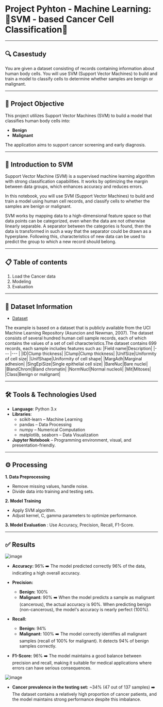 # Project Pyhton - Machine Learning: 🧬SVM - based Cancer Cell Classification🧬

---
## 🔍 Casestudy

You are given a dataset consisting of records containing information about human body cells. You will use SVM (Support Vector Machines) to build and train a model to classify cells to determine whether samples are benign or malignant.

--- 

## 🎯 Project Objective  
This project utilizes Support Vector Machines (SVM) to build a model that classifies human body cells into:

- **Benign**  
- **Malignant**  

The application aims to support cancer screening and early diagnosis.

---

## 📃 Introduction to SVM  

Support Vector Machine (SVM) is a supervised machine learning algorithm with strong classification capabilities. It works by optimizing the margin between data groups, which enhances accuracy and reduces errors.

In this notebook, you will use SVM (Support Vector Machines) to build and train a model using human cell records, and classify cells to whether the samples are benign or malignant.

SVM works by mapping data to a high-dimensional feature space so that data points can be categorized, even when the data are not otherwise linearly separable. A separator between the categories is found, then the data is transformed in such a way that the separator could be drawn as a hyperplane. Following this, characteristics of new data can be used to predict the group to which a new record should belong.

---
## 📋 Table of contents

1. Load the Cancer data
2. Modeling
3. Evaluation

---
## 📁 Dataset Information  

- <a href= "https://github.com/TrieuTuanVi/SVM_ALGORITHM/blob/main/knn_data.csv">Dataset</a>

The example is based on a dataset that is publicly available from the UCI Machine Learning Repository (Asuncion and Newman, 2007). The dataset consists of several hundred human cell sample records, each of which contains the values of a set of cell characteristics.The dataset contains 699 records, each sample includes features such as:
|Field name|Description|
|--- |--- |
|ID|Clump thickness|
|Clump|Clump thickness|
|UnifSize|Uniformity of cell size|
|UnifShape|Uniformity of cell shape|
|MargAdh|Marginal adhesion|
|SingEpiSize|Single epithelial cell size|
|BareNuc|Bare nuclei|
|BlandChrom|Bland chromatin|
|NormNucl|Normal nucleoli|
|Mit|Mitoses|
|Class|Benign or malignant|

---

## 🛠️ Tools & Technologies Used  

-  **Language**: Python 3.x  
-  **Libraries**:
    - scikit-learn – Machine Learning
    - pandas – Data Processing
    - numpy – Numerical Computation
    - matplotlib, seaborn – Data Visualization
-  **Jupyter Notebook** – Programming environment, visual, and presentation-friendly.

---
## ⚙️ Processing

**1. Data Preprocessing**
- Remove missing values, handle noise.
- Divide data into training and testing sets.

**2. Model Training**
- Apply SVM algorithm.
- Adjust kernel, C, gamma parameters to optimize performance.

**3. Model Evaluation** : Use Accuracy, Precision, Recall, F1-Score.

---
## ✅ Results 

![image](https://github.com/user-attachments/assets/99fc46ab-7566-4f14-afe9-58fd2574ecfd)

- **Accuracy:** 96%
➡️ The model predicted correctly 96% of the data, indicating a high overall accuracy.

- **Precision:**
  - **Benign:** 100%
  - **Malignant:** 90%
➡️ When the model predicts a sample as malignant (cancerous), the actual accuracy is 90%. When predicting benign (non-cancerous), the model's accuracy is nearly perfect (100%).

- **Recall:**
  - **Benign:** 94%
  - **Malignant:** 100%
➡️ The model correctly identifies all malignant samples (recall of 100% for malignant). It detects 94% of benign samples correctly.

- **F1-Score:** 96%
➡️ The model maintains a good balance between precision and recall, making it suitable for medical applications where errors can have serious consequences.

![image](https://github.com/user-attachments/assets/63c822fc-2e3c-428f-9ba4-b0cff9e71cee)

- **Cancer prevalence in the testing set:** ~34% (47 out of 137 samples)
➡️ The dataset contains a relatively high proportion of cancer patients, and the model maintains strong performance despite this imbalance.
